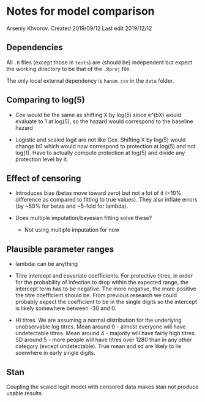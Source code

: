# Notes for model comparison

Arseniy Khvorov.
Created 2019/09/12
Last edit 2019/12/12

## Dependencies

All `.R` files (except those in `tests`) are (should be) independent but expect the working directory to be that of the `.Rproj` file.

The only local external dependency is `hanam.csv` in the `data` folder.


## Comparing to log(5)

- Cox would be the same as shifting X by log(5) since e^(bX) would evaluate
to 1 at log(5), so the hazard would correspond to the baseline hazard

- Logistic and scaled logit are not like Cox. 
Shifting X by log(5) would change b0 which
would now correspond to protection at log(5) and not log(1). Have to
actually compute protection at log(5) and divide any protection level by it.

## Effect of censoring

- Introduces bias (betas move toward zero) but not a lot of it 
(<10% difference as compared to fitting to true values). They also inflate 
errors (by ~50% for betas and ~5-fold for lambda).

- Does multiple imputation/bayesian fitting solve these?

  - Not using multiple imputation for now

## Plausible parameter ranges

- lambda: can be anything

- Titre intercept and covariate coefficients. For protective titres, in order
for the probability of infection to drop within the expected range, the 
intercept term has to be negative. The more negative, the more positive the
titre coefficient should be. From previous research we could probably expect the
coefficient to be in the single digits so the intercept is likely somewhere
between -30 and 0.

- HI titres. We are assuming a normal distribution for the underlying 
unobservable log titres. Mean around 0 - almost everyone will have 
undetectable titres. Mean around 4 - majority will have fairly high titres.
SD around 5 - more people will have titres over 1280 than in any other category
(except undetectable). True mean and sd are likely to lie somwhere in early
single digits.

## Stan

Coupling the scaled logit model with censored data makes stan not produce usable results
